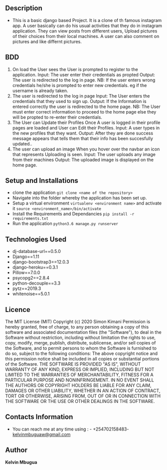 
## Description
- This is a basic django based Project. It is a clone of th famous instagram app. A user basically can do his usual activities that they do in instagram application. They can view posts from different users, Upload pictures of their choices from their local machines. A user can also comment on pictures and like differnt pictures.

## BDD
1. On load the User sees the User is prompted to register to the application.
   Input: The user enter their credentials as propted
   Output: The user is redirected to the log in page.
   NB: If the user enters wrong credentials he/she is prompted to enter new credentials. eg if the username is already taken.
2. The user is redirected to the log in page
   Input: The User enters the credentials that they used to sign up.
   Output: If the Information is entered correctly the user is redirected to the home page.
   NB: The User must enter correct information to proceed to the home page else they will be propted to re-enter their credentials.
3. The User can Update their Profiles
   Once A user is logged in their profile pages are loaded and User can Edit their Profiles.
   Input: A user types in the new profiles that they want.
   Output: After they are done success message appears that tells them that their info has been succesfully updated..
4. The user can upload an image
   When you hover over the navbar an icon that represents Uploading is seen.
   Input: The user uploads any image from their machines
   Output: The uploaded image is displayed on the home page.
## Setup and Installations
- clone the application `git clone <name of the repository>`
- Navigate into the folder whereby the application has been set up.
- Setup a virtual environment `virtualenv <environment name>` and activate it `source <environment_name>/bin/activate`
- Install the Requirements and Dependancies `pip install -r requirements.txt`
- Run the application `python3.6 manage.py runserver`
## Technologies Used
- dj-database-url==0.5.0
- Django==1.11
- django-bootstrap3==12.0.3
- django-heroku==0.3.1
- Pillow==7.0.0
- psycopg2==2.8.4
- python-decouple==3.3
- pytz==2019.3
- whitenoise==5.0.1
## Licence
The MIT License (MIT)
Copyright (c) 2020 Simon Kimani
Permission is hereby granted, free of charge, to any person obtaining a copy
of this software and associated documentation files (the "Software"), to deal
in the Software without restriction, including without limitation the rights
to use, copy, modify, merge, publish, distribute, sublicense, and/or sell
copies of the Software, and to permit persons to whom the Software is
furnished to do so, subject to the following conditions:
The above copyright notice and this permission notice shall be included in all
copies or substantial portions of the Software.
THE SOFTWARE IS PROVIDED "AS IS", WITHOUT WARRANTY OF ANY KIND, EXPRESS OR
IMPLIED, INCLUDING BUT NOT LIMITED TO THE WARRANTIES OF MERCHANTABILITY,
FITNESS FOR A PARTICULAR PURPOSE AND NONINFRINGEMENT. IN NO EVENT SHALL THE
AUTHORS OR COPYRIGHT HOLDERS BE LIABLE FOR ANY CLAIM, DAMAGES OR OTHER
LIABILITY, WHETHER IN AN ACTION OF CONTRACT, TORT OR OTHERWISE, ARISING FROM,
OUT OF OR IN CONNECTION WITH THE SOFTWARE OR THE USE OR OTHER DEALINGS IN THE
SOFTWARE.
## Contacts Information
- You can reach me at any time using : - +254702158483- kelvinmbuguaw@gmail.com
## Author
**Kelvin Mbugua**










